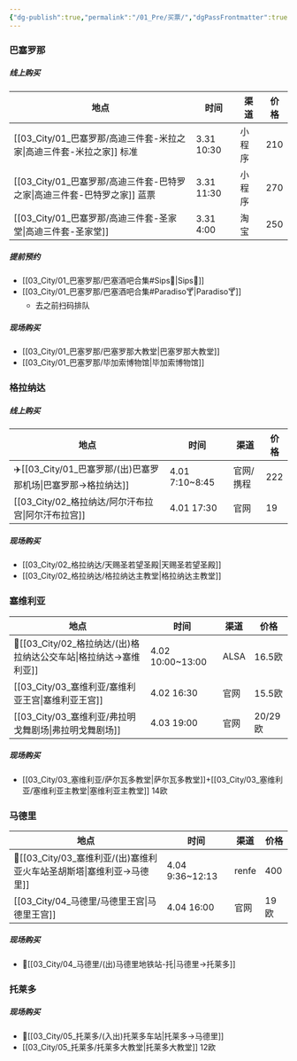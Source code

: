 ```yaml
---
{"dg-publish":true,"permalink":"/01_Pre/买票/","dgPassFrontmatter":true}
---
```


### 巴塞罗那
##### 线上购买

| 地点                      | 时间          | 渠道  | 价格  |
| ----------------------- | ----------- | --- | --- |
| [[03_City/01_巴塞罗那/高迪三件套-米拉之家\|高迪三件套-米拉之家]]  标准      | 3.31  10:30 | 小程序 | 210 |
| [[03_City/01_巴塞罗那/高迪三件套-巴特罗之家\|高迪三件套-巴特罗之家]]  蓝票<br> | 3.31  11:30 | 小程序 | 270 |
| [[03_City/01_巴塞罗那/高迪三件套-圣家堂\|高迪三件套-圣家堂]]           | 3.31  4:00  | 淘宝  | 250 |


##### 提前预约
+ [[03_City/01_巴塞罗那/巴塞酒吧合集#Sips🍹\|Sips🍹]]
+  [[03_City/01_巴塞罗那/巴塞酒吧合集#Paradiso🍸\|Paradiso🍸]]
	+ 去之前扫码排队

##### 现场购买
+ [[03_City/01_巴塞罗那/巴塞罗那大教堂\|巴塞罗那大教堂]]
+ [[03_City/01_巴塞罗那/毕加索博物馆\|毕加索博物馆]]

### 格拉纳达
##### 线上购买

| 地点                         | 时间              | 渠道    | 价格  |
| -------------------------- | --------------- | ----- | --- |
| ✈️[[03_City/01_巴塞罗那/(出)巴塞罗那机场\|巴塞罗那→格拉纳达]] | 4.01  7:10~8:45 | 官网/携程 | 222 |
| [[03_City/02_格拉纳达/阿尔汗布拉宫\|阿尔汗布拉宫]]                 | 4.01 17:30      | 官网    | 19  |

##### 现场购买
+ [[03_City/02_格拉纳达/天赐圣若望圣殿\|天赐圣若望圣殿]]
+ [[03_City/02_格拉纳达/格拉纳达主教堂\|格拉纳达主教堂]]
### 塞维利亚
| 地点                           | 时间                | 渠道   | 价格     |
| ---------------------------- | ----------------- | ---- | ------ |
| 🚅[[03_City/02_格拉纳达/(出)格拉纳达公交车站\|格拉纳达→塞维利亚]] | 4.02  10:00~13:00 | ALSA | 16.5欧  |
| [[03_City/03_塞维利亚/塞维利亚王宫\|塞维利亚王宫]]                   | 4.02  16:30       | 官网   | 15.5欧  |
| [[03_City/03_塞维利亚/弗拉明戈舞剧场\|弗拉明戈舞剧场]]                  | 4.03  19:00       | 官网   | 20/29欧 |
##### 现场购买
+ [[03_City/03_塞维利亚/萨尔瓦多教堂\|萨尔瓦多教堂]]+[[03_City/03_塞维利亚/塞维利亚主教堂\|塞维利亚主教堂]]  14欧

### 马德里
| 地点                             | 时间               | 渠道    | 价格  |
| ------------------------------ | ---------------- | ----- | --- |
| 🚅[[03_City/03_塞维利亚/(出)塞维利亚火车站圣胡斯塔\|塞维利亚→马德里]] | 4.04  9:36~12:13 | renfe | 400 |
| [[03_City/04_马德里/马德里王宫\|马德里王宫]]                      | 4.04  16:00      | 官网    | 19欧 |
##### 现场购买
+ 🚅[[03_City/04_马德里/(出)马德里地铁站-托\|马德里→托莱多]]
### 托莱多
##### 现场购买
+ 🚅[[03_City/05_托莱多/(入出)托莱多车站\|托莱多→马德里]]
+ [[03_City/05_托莱多/托莱多大教堂\|托莱多大教堂]] 12欧
